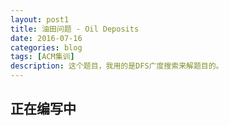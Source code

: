 ```yaml
---
layout: post1
title: 油田问题 - Oil Deposits
date: 2016-07-16
categories: blog
tags: [ACM集训]
description: 这个题目，我用的是DFS广度搜索来解题目的。
---
```


## 正在编写中
